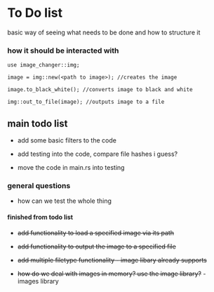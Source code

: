 # To Do list
basic way of seeing what needs to be done and how to structure it

### how it should be interacted with
```
use image_changer::img;

image = img::new(<path to image>); //creates the image

image.to_black_white(); //converts image to black and white

img::out_to_file(image); //outputs image to a file
```

## main todo list
+ add some basic filters to the code

+ add testing into the code, compare file hashes i guess?
+ move the code in main.rs into testing

### general questions
+ how can we test the whole thing


#### finished from todo list
+ ~~add functionality to load a specified image via its path~~
+ ~~add functionality to output the image to a specified file~~  

+ ~~add multiple filetype functionality - image libary already supports~~

+ ~~how do we deal with images in memory? use the image library?~~ - images library
